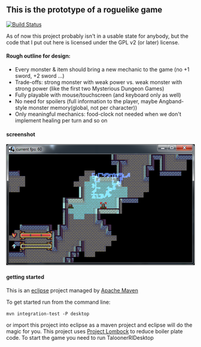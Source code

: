 This is the prototype of a roguelike game
--

[![Build Status](https://travis-ci.org/davidbecker/taloonerrl.svg?branch=master)](https://travis-ci.org/dasmau89/taloonerrl)

As of now this project probably isn't in a usable state for anybody, but the code that I put out here is licensed under the GPL v2 (or later) license.


#### Rough outline for design:
- Every monster & item should bring a new mechanic to the game (no +1 sword, +2 sword ...)
- Trade-offs: strong monster with weak power vs. weak monster with strong power (like the first two Mysterious Dungeon Games)
- Fully playable with mouse/touchscreen (and keyboard only as well)
- No need for spoilers (full information to the player, maybe Angband-style monster memory(global, not per character))
- Only meaningful mechanics: food-clock not needed when we don't implement healing per turn and so on

#### screenshot
![screenshot](images/screenshot1.png)

#### getting started
This is an [eclipse](https://www.eclipse.org/) project managed by [Apache Maven](https://maven.apache.org/)

To get started run from the command line:
```
mvn integration-test -P desktop
```

or import this project into eclipse as a maven project and eclipse will do the magic for you.
This project uses [Project Lombock](https://projectlombok.org/) to reduce boiler plate code.
To start the game you need to run TaloonerRlDesktop

